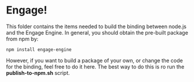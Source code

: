 # Engage!

This folder contains the items needed to build the binding between node.js and the Engage Engine.  In general, you should obtain the pre-built package from npm by:

```
npm install engage-engine
```

However, if you want to build a package of your own, or change the code for the binding, feel free to do it here.  The best way to do this is ro run the **publish-to-npm.sh** script.
